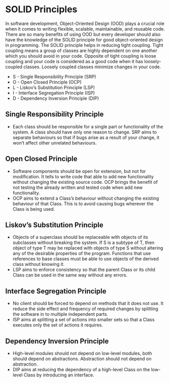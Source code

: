 # SOLID Principles

In software development, Object-Oriented Design (OOD) plays a crucial role when it comes to writing flexible, scalable, maintainable, and reusable code. There are so many benefits of using OOD but every developer should also have the knowledge of the SOLID principle for good object-oriented design in programming. The SOLID principle helps in reducing tight coupling. Tight coupling means a group of classes are highly dependent on one another which you should avoid in your code. Opposite of tight coupling is loose coupling and your code is considered as a good code when it has loosely-coupled classes. Loosely coupled classes minimize changes in your code.

- S - Single Responsibility Principle (SRP)
- O - Open Closed Principle (OCP)
- L - Liskov’s Substitution Principle (LSP)
- I - Interface Segregation Principle (ISP)
- D - Dependency Inversion Principle (DIP)

## Single Responsibility Principle

- Each class should be responsible for a single part or functionality of the system. A class should have only one reason to change. SRP aims to separate behaviours so that if bugs arise as a result of your change, it won’t affect other unrelated behaviours.

## Open Closed Principle

- Software components should be open for extension, but not for modification. It tells to write code that able to add new functionality without changing the existing source code. OCP brings the benefit of not testing the already written and tested code when add new functionality. 
- OCP aims to extend a Class’s behaviour without changing the existing behaviour of that Class. This is to avoid causing bugs wherever the Class is being used.

## Liskov’s Substitution Principle

- Objects of a superclass should be replaceable with objects of its subclasses without breaking the system. If S is a subtype of T, then object of type T may be replaced with objects of type S without altering any of the desirable properties of the program. Functions that use references to base classes must be able to use  objects of the derived class without knowing it.
-  LSP aims to enforce consistency so that the parent Class or its child Class can be used in the same way without any errors.

## Interface Segregation Principle

- No client should be forced to depend on methods that it does not use. It reduce the side effect and frequency of required changes by splitting the software in to multiple independent parts. 
- ISP aims at splitting a set of actions into smaller sets so that a Class executes only the set of actions it requires.
  
## Dependency Inversion Principle

- High-level modules should not depend on low-level modules, both should depend on abstractions. Abstraction should not depend on abstraction.
- DIP aims at reducing the dependency of a high-level Class on the low-level Class by introducing an interface.